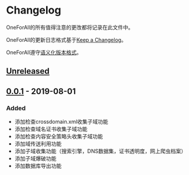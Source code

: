 # Changelog
OneForAll的所有值得注意的更改都将记录在此文件中。

OneForAll的更新日志格式基于[Keep a Changelog](https://keepachangelog.com/zh-CN/1.0.0/)。

OneForAll遵守[语义化版本格式](https://semver.org/)。

## [Unreleased](https://github.com/shmilylty/onefroall/compare/v1.0.0...HEAD)

## [0.0.1](https://github.com/shmilylty/onefroall/releases/tag/v0.0.1) - 2019-08-01
### Added
- 添加检查crossdomain.xml收集子域功能
- 添加检查域名证书收集子域功能
- 添加检查内容安全策略头收集子域功能
- 添加域传送利用功能
- 添加子域收集功能（搜索引擎，DNS数据集，证书透明度，网上爬虫档案）
- 添加子域爆破功能
- 添加数据库导出功能
